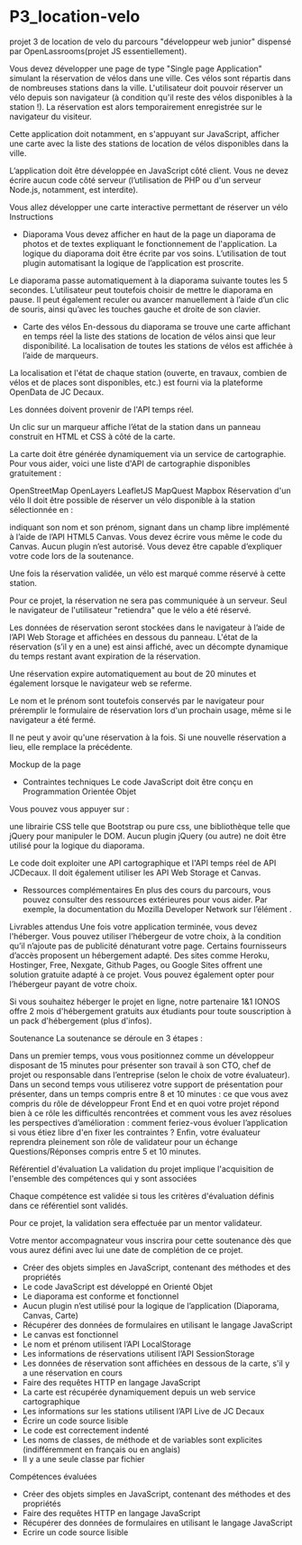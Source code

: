 # P3_location-velo

projet 3 de location de velo du parcours "développeur web junior" dispensé par OpenLassrooms(projet JS essentiellement).

Vous devez développer une page de type "Single page Application" simulant la réservation de vélos dans une ville. Ces vélos sont répartis dans de nombreuses stations dans la ville. L'utilisateur doit pouvoir réserver un vélo depuis son navigateur (à condition qu'il reste des vélos disponibles à la station !). La réservation est alors temporairement enregistrée sur le navigateur du visiteur.

Cette application doit notamment, en s'appuyant sur JavaScript, afficher une carte avec la liste des stations de location de vélos disponibles dans la ville. 

L’application doit être développée en JavaScript côté client. Vous ne devez écrire aucun code côté serveur (l’utilisation de PHP ou d'un serveur Node.js, notamment, est interdite).

Vous allez développer une carte interactive permettant de réserver un vélo
Instructions

- Diaporama
Vous devez afficher en haut de la page un diaporama de photos et de textes expliquant le fonctionnement de l'application. La logique du diaporama doit être écrite par vos soins. L’utilisation de tout plugin automatisant la logique de l’application est proscrite.

Le diaporama passe automatiquement à la diaporama suivante toutes les 5 secondes. L’utilisateur peut toutefois choisir de mettre le diaporama en pause. Il peut également reculer ou avancer manuellement à l’aide d’un clic de souris, ainsi qu’avec les touches gauche et droite de son clavier.

- Carte des vélos
En-dessous du diaporama se trouve une carte affichant en temps réel la liste des stations de location de vélos ainsi que leur disponibilité.  La localisation de toutes les stations de vélos est affichée à l’aide de marqueurs.

La localisation et l'état de chaque station (ouverte, en travaux, combien de vélos et de places sont disponibles, etc.) est fourni via la plateforme OpenData de JC Decaux.

Les données doivent provenir de l'API temps réel.

Un clic sur un marqueur affiche l’état de la station dans un panneau construit en HTML et CSS à côté de la carte. 

La carte doit être générée dynamiquement via un service de cartographie. Pour vous aider, voici une liste d'API de cartographie disponibles gratuitement :

OpenStreetMap
OpenLayers
LeafletJS
MapQuest
Mapbox
Réservation d'un vélo
Il doit être possible de réserver un vélo disponible à la station sélectionnée en :

indiquant son nom et son prénom,
signant dans un champ libre implémenté à l’aide de l’API HTML5 Canvas.
Vous devez écrire vous même le code du Canvas. Aucun plugin n’est autorisé. Vous devez être capable d’expliquer votre code lors de la soutenance.

Une fois la réservation validée,  un vélo est marqué comme réservé à cette station.

Pour ce projet, la réservation ne sera pas communiquée à un serveur. Seul le navigateur de l'utilisateur "retiendra" que le vélo a été réservé.

Les données de réservation seront stockées dans le navigateur à l’aide de l’API Web Storage et affichées en dessous du panneau. L'état de la réservation (s’il y en a une) est ainsi affiché, avec un décompte dynamique du temps restant avant expiration de la réservation.

Une réservation expire automatiquement au bout de 20 minutes et également lorsque le navigateur web se referme.

Le nom et le prénom sont toutefois conservés par le navigateur pour préremplir le formulaire de réservation lors d'un prochain usage, même si le navigateur a été fermé.

Il ne peut y avoir qu'une réservation à la fois. Si une nouvelle réservation a lieu, elle remplace la précédente.

Mockup de la page

- Contraintes techniques
Le code JavaScript doit être conçu en Programmation Orientée Objet

Vous pouvez vous appuyer sur :

une librairie CSS telle que Bootstrap ou pure css,
une bibliothèque telle que jQuery pour manipuler le DOM.
Aucun plugin jQuery (ou autre) ne doit être utilisé pour la logique du diaporama.

Le code doit exploiter une API cartographique et l'API temps réel de API JCDecaux. Il doit également utiliser les API Web Storage et Canvas.

- Ressources complémentaires
En plus des cours du parcours, vous pouvez consulter des ressources extérieures pour vous aider. Par exemple, la documentation du Mozilla Developer Network sur l’élément <canvas>  .

Livrables attendus
Une fois votre application terminée, vous devez l'héberger. Vous pouvez utiliser l’hébergeur de votre choix, à la condition qu’il n’ajoute pas de publicité dénaturant  votre page. Certains fournisseurs d’accès proposent un hébergement adapté. Des sites comme Heroku, Hostinger, Free, Nexgate, Github Pages, ou Google Sites offrent une solution gratuite adapté à ce projet. Vous pouvez également opter pour l’hébergeur payant de votre choix.

Si vous souhaitez héberger le projet en ligne, notre partenaire 1&1 IONOS offre 2 mois d'hébergement gratuits aux étudiants pour toute souscription à un pack d'hébergement (plus d'infos).


Soutenance
La soutenance se déroule en 3 étapes :

Dans un premier temps, vous vous positionnez comme un développeur disposant de 15 minutes pour présenter son travail à son CTO, chef de projet ou responsable dans l’entreprise (selon le choix de votre évaluateur).
Dans un second temps vous utiliserez votre support de présentation pour présenter, dans un temps compris entre 8 et 10 minutes :
ce que vous avez compris du rôle de développeur Front End et en quoi votre projet répond bien à ce rôle
les difficultés rencontrées et comment vous les avez résolues
les perspectives d’amélioration : comment feriez-vous évoluer l’application si vous étiez libre d'en fixer les contraintes ?
Enfin,  votre évaluateur reprendra pleinement son rôle de validateur pour un échange Questions/Réponses compris entre 5 et 10 minutes.
 

Référentiel d'évaluation
La validation du projet implique l'acquisition de l'ensemble des compétences qui y sont associées

Chaque compétence est validée si tous les critères d'évaluation définis dans ce référentiel sont validés.

Pour ce projet, la validation sera effectuée par un mentor validateur.

Votre mentor accompagnateur vous inscrira pour cette soutenance dès que vous aurez défini avec lui une date de complétion de ce projet. 

- Créer des objets simples en JavaScript, contenant des méthodes et des propriétés
- Le code JavaScript est développé en Orienté Objet
- Le diaporama est conforme et fonctionnel
- Aucun plugin n’est utilisé pour la logique de l’application (Diaporama, Canvas, Carte)
- Récupérer des données de formulaires en utilisant le langage JavaScript
- Le canvas est fonctionnel
- Le nom et prénom utilisent l’API LocalStorage
- Les informations de réservations utilisent l’API SessionStorage
- Les données de réservation sont affichées en dessous de la carte, s'il y a une réservation en cours
- Faire des requêtes HTTP en langage JavaScript
- La carte est récupérée dynamiquement depuis un web service cartographique
- Les informations sur les stations utilisent l’API Live de JC Decaux
- Écrire un code source lisible
- Le code est correctement indenté
- Les noms de classes, de méthode et de variables sont explicites (indifféremment en français ou en anglais)
- Il y a une seule classe par fichier

Compétences évaluées
- Créer des objets simples en JavaScript, contenant des méthodes et des propriétés
- Faire des requêtes HTTP en langage JavaScript
- Récupérer des données de formulaires en utilisant le langage JavaScript
- Ecrire un code source lisible
